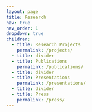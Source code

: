 ```yaml
---
layout: page
title: Research
nav: true
nav_order: 1
dropdown: true
children:
  - title: Research Projects
    permalink: /projects/
  - title: divider
  - title: Publications
    permalink: /publications/
  - title: divider
  - title: Presentations
    permalink: /presentations/
  - title: divider
  - title: Press
    permalink: /press/
---
```

